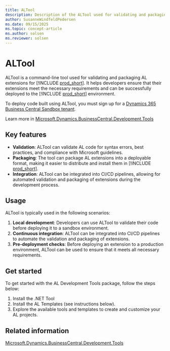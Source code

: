 ```yaml
---
title: ALTool
description: Description of the ALTool used for validating and packaging extensions.
author: SusanneWindfeldPedersen
ms.date: 09/15/2025
ms.topic: concept-article
ms.author: solsen
ms.reviewer: solsen
---
```


# ALTool

ALTool is a command-line tool used for validating and packaging AL extensions for [!INCLUDE [prod_short](includes/prod_short.md)]. It helps developers ensure that their extensions meet the necessary requirements and can be successfully deployed to the [!INCLUDE [prod_short](includes/prod_short.md)] environment. 

To deploy code built using ALTool, you must sign up for a [Dynamics 365 Business Central Sandbox tenant](https://aka.ms/getsandboxforbusinesscentral).

Learn more in [Microsoft.Dynamics.BusinessCentral.Development.Tools](https://www.nuget.org/packages/Microsoft.Dynamics.BusinessCentral.Development.Tools)

## Key features

- **Validation**: ALTool can validate AL code for syntax errors, best practices, and compliance with Microsoft guidelines.
- **Packaging**: The tool can package AL extensions into a deployable format, making it easier to distribute and install them in [!INCLUDE [prod_short](includes/prod_short.md)].
- **Integration**: ALTool can be integrated into CI/CD pipelines, allowing for automated validation and packaging of extensions during the development process.

## Usage

ALTool is typically used in the following scenarios:

1. **Local development**: Developers can use ALTool to validate their code before deploying it to a sandbox environment.
2. **Continuous integration**: ALTool can be integrated into CI/CD pipelines to automate the validation and packaging of extensions.
3. **Pre-deployment checks**: Before deploying an extension to a production environment, ALTool can be used to ensure that it meets all necessary requirements.

## Get started

To get started with the AL Development Tools package, follow the steps below:

1. Install the .NET Tool
2. Install the AL Templates (see instructions below).
3. Explore the available tools and templates to create and customize your AL projects.


## Related information

[Microsoft.Dynamics.BusinessCentral.Development.Tools](https://www.nuget.org/packages/Microsoft.Dynamics.BusinessCentral.Development.Tools)